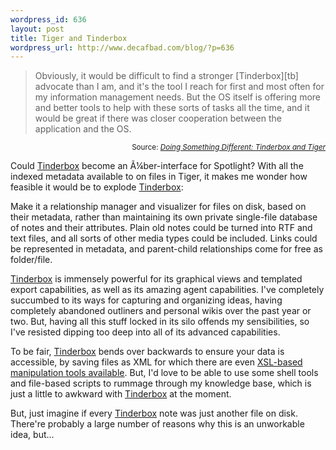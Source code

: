 ```yaml
--- 
wordpress_id: 636
layout: post
title: Tiger and Tinderbox
wordpress_url: http://www.decafbad.com/blog/?p=636
---
```

<blockquote>Obviously, it would be difficult to find a stronger [Tinderbox][tb] advocate than I am, and it's the tool I reach for first and most often for my information management needs. But the OS itself is offering more and better tools to help with these sorts of tasks all the time, and it would be great if there was closer cooperation between the application and the OS.</blockquote>
  <div align="right"><small>Source: <cite><a href="http://www.doug-miller.net/blog/archive/tinderboxandtiger.html">Doing Something Different: Tinderbox and Tiger</a></cite></small></div>

Could [Tinderbox][tb] become an Ã¼ber-interface for Spotlight?  With all the indexed metadata available to on files in Tiger, it makes me wonder how feasible it would be to explode [Tinderbox][tb]:  

Make it a relationship manager and visualizer for files on disk, based on their metadata, rather than maintaining its own private single-file database of notes and their attributes.  Plain old notes could be turned into RTF and text files, and all sorts of other media types could be included.  Links could be represented in metadata, and parent-child relationships come for free as folder/file.  

[Tinderbox][tb] is immensely powerful for its graphical views and templated export capabilities, as well as its amazing agent capabilities.  I've completely succumbed to its ways for capturing and organizing ideas, having completely abandoned outliners and personal wikis over the past year or two.  But, having all this stuff locked in its silo offends my sensibilities, so I've resisted dipping too deep into all of its advanced capabilities.

To be fair, [Tinderbox][tb] bends over backwards to ensure your data is accessible, by saving files as XML for which there are even [XSL-based manipulation tools available][tbxsl].  But, I'd love to be able to use some shell tools and file-based scripts to rummage through my knowledge base, which is just a little to awkward with [Tinderbox][tb] at the moment.

But, just imagine if every [Tinderbox][tb] note was just another file on disk.  There're probably a large number of reasons why this is an unworkable idea, but...

[tbxsl]: http://www.istop.com/~maparent/tinderbox/
[tb]: http://www.eastgate.com/Tinderbox/
